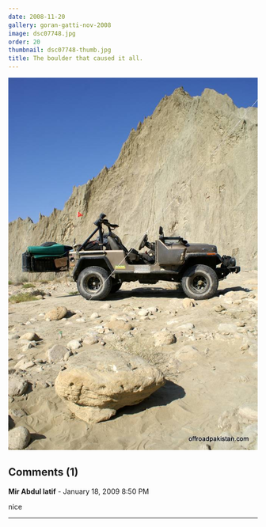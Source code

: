 ```yaml
---
date: 2008-11-20
gallery: goran-gatti-nov-2008
image: dsc07748.jpg
order: 20
thumbnail: dsc07748-thumb.jpg
title: The boulder that caused it all.
---
```


![The boulder that caused it all.](./dsc07748.jpg)

<div id="comments">

## Comments (1)

**Mir Abdul latif** - January 18, 2009  8:50 PM

nice

---

</div>